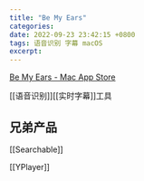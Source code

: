 ```yaml
---
title: "Be My Ears"
categories: 
date: 2022-09-23 23:42:15 +0800
tags: 语音识别 字幕 macOS
excerpt: 
---
```


[Be My Ears - Mac App Store](https://apps.apple.com/cn/app/be-my-ears/id1577662679?mt=12)

[[语音识别]][[实时字幕]]工具


## 兄弟产品

[[Searchable]]

[[YPlayer]]


